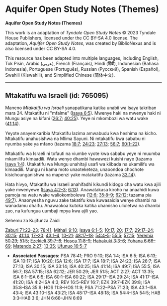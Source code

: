 # Aquifer Open Study Notes (Themes)

**Aquifer Open Study Notes (Themes)**

This work is an adaptation of *Tyndale Open Study Notes* © 2023 Tyndale House Publishers, licensed under the CC BY\-SA 4\.0 license. The adaptation, *Aquifer Open Study Notes*, was created by BiblioNexus and is also licensed under CC BY\-SA 4\.0\.

This resource has been adapted into multiple languages, including English, Tok Pisin, Arabic (عربي), French (Français), Hindi (हिंदी), Indonesian (Bahasa Indonesia), Portuguese (Português), Russian (Русский), Spanish (Español), Swahili (Kiswahili), and Simplified Chinese (简体中文).



--------------------------------

## Mtakatifu wa Israeli (id: 765095)

Maneno *Mtakatifu wa Israeli* yanapatikana katika unabii wa Isaya takriban mara 24\. Mtakatifu ni "mfalme" ([Isaya 6:5](https://ref.ly/Isa6:5)). Mwenye haki na mwenye haki ni Mungu asiye na kifani ([26:7](https://ref.ly/Isa26:7); [40:25](https://ref.ly/Isa40:25)). Yeye ni mkombozi wa watu wake ([41:14](https://ref.ly/Isa41:14)).

Yeyote anayemkaribia Mtakatifu lazima amwabudu kwa heshima na kicho. Mtakatifu anahusishwa na Mlima Sayuni. Ni mtakatifu kwa sababu ni nyumba yake ya mfano (tazama [18:7](https://ref.ly/Isa18:7); [24:23](https://ref.ly/Isa24:23); [27:13](https://ref.ly/Isa27:13); [56:7](https://ref.ly/Isa56:7); [60:1–22](https://ref.ly/Isa60:1-Isa60:22)).

Mtakatifu wa Israeli ni tofauti na viumbe vyote kwa sababu yeye ni muumba mkamilifu kimaadili. Watu wenye dhambi hawawezi kuishi naye (tazama [Isaya 1:4](https://ref.ly/Isa1:4)). Utakatifu wa Mungu unahitaji usafi wa kiibada na ukamilifu wa kimaadili. Mungu ni kama moto unaoteketeza, unaoondoa chochote kisichounganishwa na mapenzi yake matakatifu (tazama [33:14](https://ref.ly/Isa33:14)).

Hata hivyo, Mtakatifu wa Israeli anahifadhi kikundi kidogo cha watu kwa ajili yake mwenyewe ([Isaya 4:2–3](https://ref.ly/Isa4:2-Isa4:3); [6:13](https://ref.ly/Isa6:13)). Anawatakasa kiroho na anaahidi kuwa pamoja na watu wake waliokombolewa ([12:6](https://ref.ly/Isa12:6); [35:8–9](https://ref.ly/Isa35:8-Isa35:9); [62:12](https://ref.ly/Isa62:12); tazama pia [49:7](https://ref.ly/Isa49:7)). Anaonyesha nguvu zake takatifu kwa kuwasaidia wenye dhambi na wanadamu dhaifu. Anawaokoa kutoka katika uhamisho ulioletwa na dhambi zao, na kufungua uumbaji mpya kwa ajili yao.

Sehemu za Kujifunza Zaidi

[Zaburi 71:22–23](https://ref.ly/Ps71:22-Ps71:23); [78:41](https://ref.ly/Ps78:41); [Mithali 9:10](https://ref.ly/Prov9:10); [Isaya 6:1–5](https://ref.ly/Isa6:1-Isa6:5); [10:17](https://ref.ly/Isa10:17), [20](https://ref.ly/Isa10:20); [17:7](https://ref.ly/Isa17:7); [29:17–24](https://ref.ly/Isa29:17-Isa29:24); [30:15](https://ref.ly/Isa30:15); [41:14](https://ref.ly/Isa41:14), [17–20](https://ref.ly/Isa41:17-Isa41:20); [43:1–4](https://ref.ly/Isa43:1-Isa43:4), [10–21](https://ref.ly/Isa43:10-Isa43:21); [48:17–18](https://ref.ly/Isa48:17-Isa48:18); [54:4–5](https://ref.ly/Isa54:4-Isa54:5); [55:5](https://ref.ly/Isa55:5); [57:15](https://ref.ly/Isa57:15); [Yeremia 50:29](https://ref.ly/Jer50:29); [51:5](https://ref.ly/Jer51:5); [Ezekieli 39:7–8](https://ref.ly/Ezek39:7-Ezek39:8); [Hosea 11:8–9](https://ref.ly/Hos11:8-Hos11:9); [Habakuki 3:3–6](https://ref.ly/Hab3:3-Hab3:6); [Yohana 6:66–69](https://ref.ly/John6:66-John6:69); [Matendo 2:27](https://ref.ly/Acts2:27); [13:35](https://ref.ly/Acts13:35); [Ufunuo 16:5–7](https://ref.ly/Rev16:5-Rev16:7)

* **Associated Passages:** PSA 78:41; PRO 9:10; ISA 1:4; ISA 6:5; ISA 6:13; ISA 10:17; ISA 10:20; ISA 12:6; ISA 17:7; ISA 18:7; ISA 24:23; ISA 26:7; ISA 27:13; ISA 30:15; ISA 33:14; ISA 40:25; ISA 41:14; ISA 49:7; ISA 55:5; ISA 56:7; ISA 57:15; ISA 62:12; JER 50:29; JER 51:5; ACT 2:27; ACT 13:35; ISA 6:1–ISA 6:5; ISA 60:1–ISA 60:22; ISA 29:17–ISA 29:24; ISA 41:17–ISA 41:20; ISA 4:2–ISA 4:3; REV 16:5–REV 16:7; EZK 39:7–EZK 39:8; ISA 35:8–ISA 35:9; HOS 11:8–HOS 11:9; PSA 71:22–PSA 71:23; ISA 43:1–ISA 43:4; ISA 43:10–ISA 43:21; ISA 48:17–ISA 48:18; ISA 54:4–ISA 54:5; HAB 3:3–HAB 3:6; JHN 6:66–JHN 6:69

